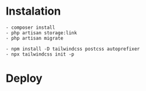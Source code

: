# Instalation
    - composer install
    - php artisan storage:link
    - php artisan migrate

    - npm install -D tailwindcss postcss autoprefixer
    - npx tailwindcss init -p

# Deploy
